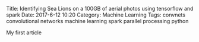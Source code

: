 Title: Identifying Sea Lions on a 100GB of aerial photos using tensorflow and spark
Date: 2017-6-12 10:20
Category: Machine Learning
Tags: convnets convolutional networks machine learning spark parallel processing python


My first article
